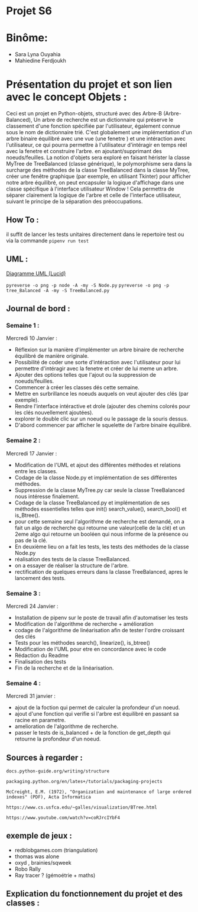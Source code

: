 # Projet S6


# Binôme:
- Sara Lyna Ouyahia
- Mahiedine Ferdjoukh

# Présentation du projet et son lien avec le concept Objets :
Ceci est un projet en Python-objets, structuré avec des Arbre-B (Arbre-Balanced),
Un arbre de recherche est un dictionnaire qui préserve le classement d'une fonction spécifiée par l'utilisateur, également connue sous le nom de dictionnaire trié.
C'est globalement une implémentation d'un arbre binaire équilibré avec une vue (une fenetre ) et une intéraction avec l'utilisateur,
ce qui pourra permettre à l'utilisateur d'intéragir en temps réel avec la fenetre et construire l'arbre. en ajoutant/supprimant des noeuds/feuilles.
La notion d'objets sera exploré en faisant hérister la classe MyTree de TreeBalanced (classe générique),
le polymorphisme sera dans la surcharge des méthodes de la classe TreeBalanced dans la classe MyTree,
créer une fenêtre graphique (par exemple, en utilisant Tkinter) pour afficher notre arbre équilibré, on peut encapsuler la logique d'affichage dans une classe spécifique à l'interface utilisateur Window ! Cela permettra de séparer clairement la logique de l'arbre et celle de l'interface utilisateur, suivant le principe de la séparation des préoccupations.


## How To :

il suffit de lancer les tests unitaires directement dans le repertoire test 
ou via la commande `pipenv run test`

## UML :
[Diagramme UML (Lucid)](https://lucid.app/lucidchart/5362c04a-0055-4e38-96f6-b98e7b2418df/edit?view_items=hKf4u7b5I~bl&invitationId=inv_490324e7-3726-4202-810b-056d2cf5ce4e)

`pyreverse -o png -p node -A -my -S Node.py`
`pyreverse -o png -p tree_Balanced -A -my -S TreeBalanced.py`



## Journal de bord :

### Semaine 1 :
Mercredi 10 Janvier :
- Réflexion sur la manière d'implémenter un arbre binaire de recherche équilibré de manière originale.
- Possibilité de coder une sorte d'intéraction avec l'utilisateur pour lui permettre d'intéragir avec la fenetre et créer de lui meme un arbre.
- Ajouter des options telles que l'ajout ou la suppression de noeuds/feuilles.
- Commencer à créer les classes dés cette semaine.
- Mettre en surbrillance les noeuds auquels on veut ajouter des clés (par exemple).
- Rendre l'interface intéractive et drole (ajouter des chemins colorés pour les clés nouvellement ajoutées).
- explorer le double clic sur un noeud ou le passage de la souris dessus.
- D'abord commencer par afficher le squelette de l'arbre binaire équilibré.


### Semaine 2 :
Mercredi 17 Janvier :
- Modification de l'UML et ajout des différentes méthodes et relations entre les classes.
- Codage de la classe Node.py et implémentation de ses différentes méthodes.
- Suppression de la classe MyTree.py car seule la classe TreeBalanced nous intéresse finalement.
- Codage de la classe TreeBalanced.py et implémentation de ses méthodes essentielles telles que init() search_value(), search_bool() et is_Btree().
- pour cette semaine seul l'algorithme de recherche est demandé, on a fait un algo de recherche qui retourne une valeur(celle de la clé) et un 2eme algo qui retourne un booléen qui nous informe de la présence ou pas de la clé.
- En deuxième lieu on a fait les tests, les tests des méthodes de la classe Node.py
- réalisation des tests de la classe TreeBalanced.
- on a essayer de réaliser la structure de l'arbre.
- rectification de quelques erreurs dans la  classe TreeBalanced, apres le lancement des tests.



### Semaine 3 :
Mercredi 24 Janvier :
- Installation de pipenv sur le poste de travail afin d'automatiser les tests
- Modification de l'algorithme de recherche + amélioration
- codage de l'algorithme de linéarisation afin de tester l'ordre croissant des clés
- Tests pour les méthodes search(), linearize(), is_btree()
- Modification de l'UML pour etre en concordance avec le code
- Rédaction du Readme
- Finalisation des tests
- Fin de la recherche et de la linéarisation.


### Semaine 4 : 
Mercredi 31 janvier :
- ajout de la foction qui permet de calculer la profondeur d'un noeud.
- ajout d'une fonction qui verifie si l'arbre est équilibré en passant sa racine en parametre.
- amelioration de l'algorithme de recherche.
- passer le tests de is_balanced + de la fonction de get_depth qui retourne la profondeur d'un noeud.











## Sources à regarder : 

`docs.python-guide.org/writing/structure`

`packaging.python.org/en/lates+/tutorials/packaging-projects`

`McCreight, E.M. (1972), "Organization and maintenance of large ordered
indexes" (PDF), Acta Informatica`

`https://www.cs.usfca.edu/~galles/visualization/BTree.html`

`https://www.youtube.com/watch?v=coRJrcIYbF4`


## exemple de jeux :

- redblobgames.com (triangulation)
- thomas was alone
- oxyd , brainies/sqweek
- Robo Rally
- Ray tracer ? (gémoétrie + maths)






## Explication du fonctionnement du projet et des classes :
